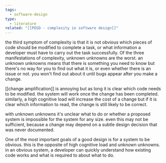 ```yaml
---
tags:
  - software-design
type:
  - literature
related: "[[POSD - complexity in software design]]"
---
```


the third symptom of complexity is that it is not obvious which pieces of code should be modified to complete a task, or what information a developer must have to carry out the task successfully. Of the three manifestations of complexity, unknown unknowns are the worst. an unknown unknowns means that there is something you need to know but there's no way for you to find out what it is, or even whether there is an issue or not. you won't find out about it until bugs appear after you make a change.

[[change amplification]] is annoying but as long it is clear which code needs to be modified. the system will work once the change has been completed. similarly, a high cognitive load will increase the cost of a change but if it is clear which information to read, the change is still likely to be correct. 

with unknown unknowns it's unclear what to do or whether a proposed system is impossible for the system for any size. even this may not be sufficient, because a change may depend on a subtle design decision that was never documented.

One of the most important goals of a good design is for a system to be obvious. this is the opposite of high cognitive load and unknown unknowns. in an obvious system, a developer can quickly understand how existing code works and what is required to about what to do.

